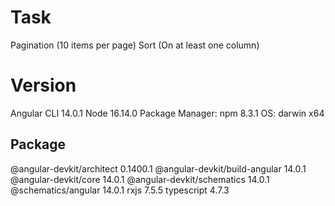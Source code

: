 # Task
Pagination (10 items per page)
Sort (On at least one column)

# Version
Angular CLI 14.0.1
Node 16.14.0
Package Manager: npm 8.3.1
OS: darwin x64

## Package
@angular-devkit/architect       0.1400.1
@angular-devkit/build-angular   14.0.1
@angular-devkit/core            14.0.1
@angular-devkit/schematics      14.0.1
@schematics/angular             14.0.1
rxjs                            7.5.5
typescript                      4.7.3

